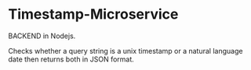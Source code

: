 # Timestamp-Microservice

BACKEND in Nodejs.

Checks whether a query string is a unix timestamp or a natural language date then returns both in JSON format.
